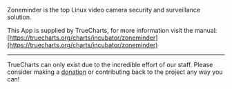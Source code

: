 Zoneminder is the top Linux video camera security and surveillance solution.

This App is supplied by TrueCharts, for more information visit the manual: [https://truecharts.org/charts/incubator/zoneminder](https://truecharts.org/charts/incubator/zoneminder)

---

TrueCharts can only exist due to the incredible effort of our staff.
Please consider making a [donation](https://truecharts.org/about/sponsor) or contributing back to the project any way you can!
